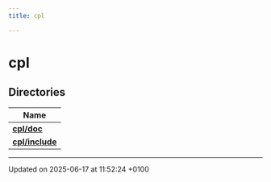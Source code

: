 ```yaml
---
title: cpl

---
```


# cpl



## Directories

| Name           |
| -------------- |
| **[cpl/doc](dir_d6fb92deecdcda91c8f0e81e6b6f9e9c.md#dir-cpl/doc)**  |
| **[cpl/include](dir_fad52422ca9a0153aca9cfe879bff259.md#dir-cpl/include)**  |






-------------------------------

Updated on 2025-06-17 at 11:52:24 +0100
